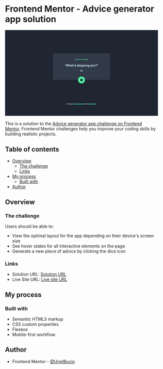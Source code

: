 # Frontend Mentor - Advice generator app solution

![](./src/img/screenshot.jpg)

This is a solution to the [Advice generator app challenge on Frontend Mentor](https://www.frontendmentor.io/challenges/advice-generator-app-QdUG-13db). Frontend Mentor challenges help you improve your coding skills by building realistic projects.

## Table of contents

- [Overview](#overview)
  - [The challenge](#the-challenge)
  - [Links](#links)
- [My process](#my-process)
  - [Built with](#built-with)
- [Author](#author)

## Overview

### The challenge

Users should be able to:

- View the optimal layout for the app depending on their device's screen size
- See hover states for all interactive elements on the page
- Generate a new piece of advice by clicking the dice icon

### Links

- Solution URL: [Solution URL](https://www.frontendmentor.io/solutions/advice-generator-app-main-api-IWWCbSSni_)
- Live Site URL: [Live site URL](https://generator-advice-app-main.netlify.app/)

## My process

### Built with

- Semantic HTML5 markup
- CSS custom properties
- Flexbox
- Mobile-first workflow

## Author

- Frontend Mentor - [@UrielBucio](https://www.frontendmentor.io/profile/UrielBucio)
